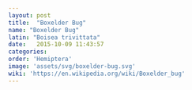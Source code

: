 ```yaml
---
layout: post
title:  "Boxelder Bug"
name: "Boxelder Bug"
latin: "Boisea trivittata"
date:   2015-10-09 11:43:57
categories: 
order: 'Hemiptera'
image: 'assets/svg/boxelder-bug.svg'
wiki: 'https://en.wikipedia.org/wiki/Boxelder_bug'
---
```

